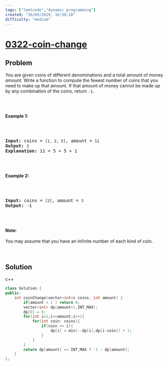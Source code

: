 ```yaml
---
tags: ["leetcode","dynamic programming"]
created: "26/05/2019, 16:58:28"
difficulty: "medium"
---
```


# [0322-coin-change](https://leetcode.com/problems/coin-change/)

## Problem
<div><p>You are given coins of different denominations and a total amount of money <i>amount</i>. Write a function to compute the fewest number of coins that you need to make up that amount. If that amount of money cannot be made up by any combination of the coins, return <code>-1</code>.</p><br><br><p><b>Example 1:</b></p><br><br><pre><strong>Input: </strong>coins = <code>[1, 2, 5]</code>, amount = <code>11</code><br><strong>Output: </strong><code>3</code> <br><strong>Explanation:</strong> 11 = 5 + 5 + 1</pre><br><br><p><b>Example 2:</b></p><br><br><pre><strong>Input: </strong>coins = <code>[2]</code>, amount = <code>3</code><br><strong>Output: </strong>-1<br></pre><br><br><p><b>Note</b>:<br><br>You may assume that you have an infinite number of each kind of coin.</p><br></div>

## Solution

c++
```c++
class Solution {
public:
    int coinChange(vector<int>& coins, int amount) {
        if(amount < 1 ) return 0;
        vector<int> dp(amount+1,INT_MAX);
        dp[0] = 0;
        for(int i=1;i<=amount;i++){
            for(int coin: coins){
                if(coin <= i){
                    dp[i] = min(--dp[i],dp[i-coin]) + 1;
                }
            }
        }
        return dp[amount] == INT_MAX ? -1 : dp[amount];
    }
};
​
​
```

